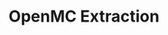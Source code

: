 ---
layout: project
title: "OpenMC Extraction"
description: "Second project"
start_date: 2023-01-15
end_date: 2023-02-31
client: "NAAREA"

---